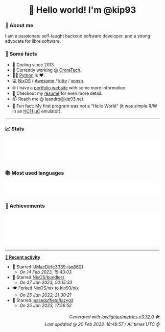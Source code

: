 <!-- README template, populated using this action:
     https://github.com/kip93/kip93/blob/main/.github/workflows/readme.yml. -->

<h1 align="center">👋 Hello world! I'm @kip93</h1> <!-- LOGIN => username -->

### 👤 About me

I am a passionate self-taught backend software developer, and a strong advocate for libre software.


### 💬 Some facts

* 📅 Coding since 2013.
* 💼 Currently working @ [OroraTech](https://ororatech.com/).
* 👨‍💻 [Python](https://github.com/search?q=user%3Akip93&l=python) is ❤️. <!-- LOGIN => username -->
* 💻 [NixOS](https://github.com/NixOS/) /
     [Awesome](https://github.com/awesomeWM/) /
     [kitty](https://github.com/kovidgoyal/kitty/) /
     [xonsh](https://github.com/xonsh/).
* 🌐 I have a [portfolio website](https://kip93.net/) with some more information.
* 📝 Checkout my [résumé](https://kip93.net/resume/) for even more detail.
* 📫 Reach me @ [leandro@kip93.net](mailto:leandro@kip93.net).
* 🎲 Fun fact: My first program was not a "Hello World" (it was simple R/W in an [HC11 µC](https://en.wikipedia.org/wiki/68HC11) emulator).


-----------------------------------------------------------------------------------------------------------------------


### 📈 Stats

![](./stats.svg)


### 📚 Most used languages <!-- by percentage, in decreasing order -->

![](./languages.svg)


### 🏅 Achievements

![](./achievements.svg)


-----------------------------------------------------------------------------------------------------------------------


**[📰 Recent activity](https://github.com/kip93)**
* 🌟 Starred [IJMacD/rfc3339-iso8601](https://github.com/IJMacD/rfc3339-iso8601)
  * *On 14 Feb 2023, 15:43:03*
* 🌟 Starred [NixOS/bundlers](https://github.com/NixOS/bundlers)
  * *On 27 Jan 2023, 00:15:33*
* 🍽️ Forked [NixOS/nix](https://github.com/NixOS/nix) to [kip93/nix](https://github.com/kip93/nix)
  * *On 25 Jan 2023, 21:30:21*
* 🌟 Starred [jesseduffield/lazygit](https://github.com/jesseduffield/lazygit)
  * *On 25 Jan 2023, 17:59:52*
 <!-- Last activity -->


<h6 align="right"><em>
    Generated with <a href="https://github.com/lowlighter/metrics/tree/latest/">lowlighter/metrics v3.32.0</a> 🛠️<br> <!-- VERSION => MAJOR.minor.patch -->
    Last updated @ 20 Feb 2023, 18:48:57 / All times UTC ⌚ <!-- meta.generated => DD/MM/YYYY, hh:mm -->
</em></h6>
